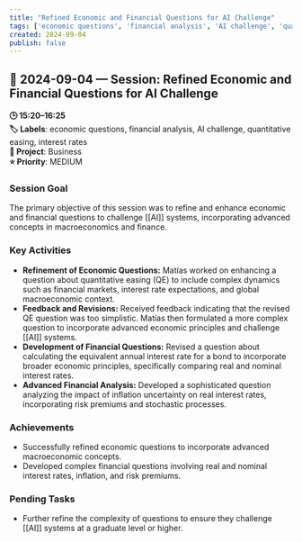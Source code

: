 ```yaml
---
title: "Refined Economic and Financial Questions for AI Challenge"
tags: ['economic questions', 'financial analysis', 'AI challenge', 'quantitative easing', 'interest rates']
created: 2024-09-04
publish: false
---
```


## 📅 2024-09-04 — Session: Refined Economic and Financial Questions for AI Challenge

**🕒 15:20–16:25**  
**🏷️ Labels**: economic questions, financial analysis, AI challenge, quantitative easing, interest rates  
**📂 Project**: Business  
**⭐ Priority**: MEDIUM  


### Session Goal
The primary objective of this session was to refine and enhance economic and financial questions to challenge [[AI]] systems, incorporating advanced concepts in macroeconomics and finance.

### Key Activities
- **Refinement of Economic Questions:** Matías worked on enhancing a question about quantitative easing (QE) to include complex dynamics such as financial markets, interest rate expectations, and global macroeconomic context.
- **Feedback and Revisions:** Received feedback indicating that the revised QE question was too simplistic. Matías then formulated a more complex question to incorporate advanced economic principles and challenge [[AI]] systems.
- **Development of Financial Questions:** Revised a question about calculating the equivalent annual interest rate for a bond to incorporate broader economic principles, specifically comparing real and nominal interest rates.
- **Advanced Financial Analysis:** Developed a sophisticated question analyzing the impact of inflation uncertainty on real interest rates, incorporating risk premiums and stochastic processes.

### Achievements
- Successfully refined economic questions to incorporate advanced macroeconomic concepts.
- Developed complex financial questions involving real and nominal interest rates, inflation, and risk premiums.

### Pending Tasks
- Further refine the complexity of questions to ensure they challenge [[AI]] systems at a graduate level or higher.
